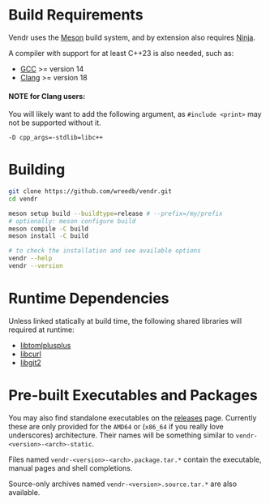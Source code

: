Build Requirements
========
Vendr uses the [Meson](https://mesonbuild.com) build system, and by extension 
also requires [Ninja](https://ninja-build.org).

A compiler with support for at least C++23 is also needed, such as:
- [GCC](https://gcc.gnu.org) >= version 14
- [Clang](https://clang.llvm.org) >= version 18

#### NOTE for Clang users:
You will likely want to add the following argument, as `#include <print>` may not be supported without it.
```
-D cpp_args=-stdlib=libc++
```

Building
========
```sh
git clone https://github.com/wreedb/vendr.git
cd vendr

meson setup build --buildtype=release # --prefix=/my/prefix
# optionally: meson configure build
meson compile -C build
meson install -C build

# to check the installation and see available options
vendr --help
vendr --version
```

Runtime Dependencies
====================
Unless linked statically at build time, the following shared libraries will 
required at runtime:
- [libtomlplusplus](https://github.com/marzer/tomlplusplus)
- [libcurl](https://curl.se/libcurl)
- [libgit2](https://github.com/libgit2/libgit2)

Pre-built Executables and Packages
==================================
You may also find standalone executables on the [releases](https://github.com/wreedb/vendr/releases) page. 
Currently these are only provided for the `AMD64` or (`x86_64` if you 
really love underscores) architecture. Their names will be something 
similar to `vendr-<version>-<arch>-static`.

Files named `vendr-<version>-<arch>.package.tar.*` contain the executable, manual 
pages and shell completions.

Source-only archives named `vendr-<version>.source.tar.*` are also available.
